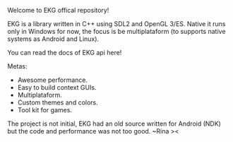 Welcome to EKG offical repository!

EKG is a library written in C++ using SDL2 and OpenGL 3/ES.
Native it runs only in Windows for now, the focus is be multiplataform (to supports native systems as Android and Linux).

You can read the docs of EKG api here!

Metas:
- Awesome performance.
- Easy to build context GUIs.
- Multiplataform.
- Custom themes and colors.
- Tool kit for games.

The project is not initial, EKG had an old source written for Android (NDK) but the code and performance was not too good.
~Rina ><
